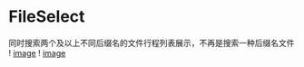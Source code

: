 # FileSelect
同时搜索两个及以上不同后缀名的文件行程列表展示，不再是搜索一种后缀名文件
! [image](https://github.com/yuzhushi/FileSelect/blob/master/imgview/%E9%80%89%E6%8B%A9%E6%A0%BC%E5%BC%8F.png) 
! [image](https://github.com/yuzhushi/FileSelect/blob/master/imgview/%E6%90%9C%E7%B4%A2%E7%BB%93%E6%9E%9C.png) 
